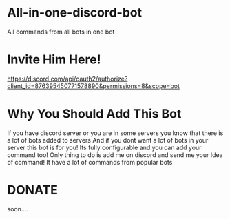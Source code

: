 # All-in-one-discord-bot
All commands from all bots in one bot

# Invite Him Here!
https://discord.com/api/oauth2/authorize?client_id=876395450771578890&permissions=8&scope=bot

# Why You Should Add This Bot
If you have discord server or you are in some servers you know that there is a lot of bots added to servers 
And if you dont want a lot of bots in your server this bot is for you! 
Its fully configurable and you can add your command too! Only thing to do is add me on discord and send me your Idea of command!
It have a lot of commands from popular bots


# DONATE
soon.... 
